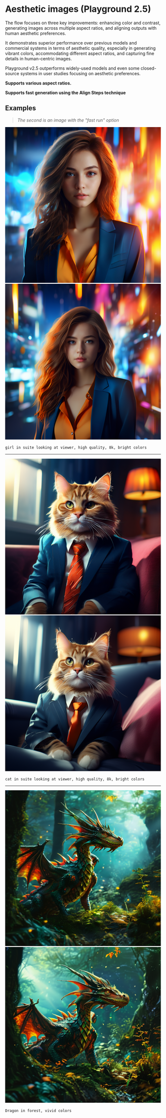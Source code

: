 # Aesthetic images (Playground 2.5)

The flow focuses on three key improvements: enhancing color and contrast, generating images across multiple aspect ratios, and aligning outputs with human aesthetic preferences.


It demonstrates superior performance over previous models and commercial systems in terms of aesthetic quality, especially in generating vibrant colors, accommodating different aspect ratios, and capturing fine details in human-centric images.


Playground v2.5 outperforms widely-used models and even some closed-source systems in user studies focusing on aesthetic preferences.

**Supports various aspect ratios.**

**Supports fast generation using the Align Steps technique**

## Examples

> *The second is an image with the "fast run" option*

![Image](../FlowsResults/Playground_2_5_aesthetic_1.png)
![Image](../FlowsResults/Playground_2_5_aesthetic_1-fast.png)

    girl in suite looking at viewer, high quality, 8k, bright colors

---

![Image](../FlowsResults/Playground_2_5_aesthetic_2.png)
![Image](../FlowsResults/Playground_2_5_aesthetic_2-fast.png)

    cat in suite looking at viewer, high quality, 8k, bright colors

---

![Image](../FlowsResults/Playground_2_5_aesthetic_3.png)
![Image](../FlowsResults/Playground_2_5_aesthetic_3-fast.png)

    Dragon in forest, vivid colors
